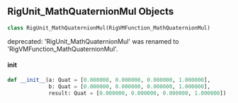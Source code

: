## RigUnit_MathQuaternionMul Objects

```python
class RigUnit_MathQuaternionMul(RigVMFunction_MathQuaternionMul)
```

deprecated: 'RigUnit_MathQuaternionMul' was renamed to 'RigVMFunction_MathQuaternionMul'.

<a id="unreal.RigUnit_MathQuaternionMul.__init__"></a>

#### __init__

```python
def __init__(a: Quat = [0.000000, 0.000000, 0.000000, 1.000000],
             b: Quat = [0.000000, 0.000000, 0.000000, 1.000000],
             result: Quat = [0.000000, 0.000000, 0.000000, 1.000000]) -> None
```

<a id="unreal.RigVMFunction_MathQuaternionInverse"></a>